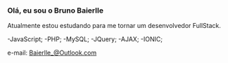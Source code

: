 
### Olá, eu sou o Bruno Baierlle 

Atualmente estou estudando para me tornar um desenvolvedor FullStack.

-JavaScript;
-PHP;
-MySQL;
-JQuery;
-AJAX;
-IONIC;

e-mail: Baierlle_@Outlook.com
